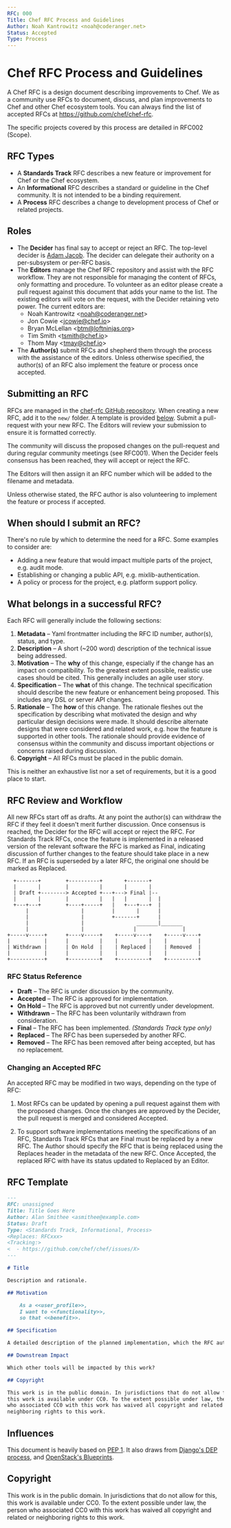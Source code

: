 ```yaml
---
RFC: 000
Title: Chef RFC Process and Guidelines
Author: Noah Kantrowitz <noah@coderanger.net>
Status: Accepted
Type: Process
---
```


# Chef RFC Process and Guidelines

A Chef RFC is a design document describing improvements to Chef. We as a
community use RFCs to document, discuss, and plan improvements to Chef and
other Chef ecosystem tools. You can always find the list of accepted RFCs at
https://github.com/chef/chef-rfc.

The specific projects covered by this process are detailed in RFC002 (Scope).

## RFC Types

* A **Standards Track** RFC describes a new feature or improvement for Chef or
the Chef ecosystem.
* An **Informational** RFC describes a standard or guideline in the Chef
community. It is not intended to be a binding requirement.
* A **Process** RFC describes a change to development process of Chef or
related projects.

## Roles

* The **Decider** has final say to accept or reject an RFC. The top-level
decider is [Adam Jacob](mailto:adam@chef.io). The decider can delegate their
authority on a per-subsystem or per-RFC basis.
* The **Editors** manage the Chef RFC repository and assist with the RFC
workflow. They are not responsible for managing the content of RFCs, only
formatting and procedure. To volunteer as an editor please create a pull
request against this document that adds your name to the list. The existing
editors will vote on the request, with the Decider retaining veto power. The
current editors are:
  * Noah Kantrowitz \<noah@coderanger.net\>
  * Jon Cowie \<jcowie@chef.io\>
  * Bryan McLellan \<btm@loftninjas.org\>
  * Tim Smith \<tsmith@chef.io\>
  * Thom May \<tmay@chef.io\>
* The **Author(s)** submit RFCs and shepherd them through the process with the
assistance of the editors. Unless otherwise specified, the author(s) of an RFC
also implement the feature or process once accepted.

## Submitting an RFC

RFCs are managed in the [chef-rfc GitHub repository](https://github.com/chef/chef-rfc).
When creating a new RFC, add it to the `new/` folder. A template is provided
[below](#). Submit a pull-request with your new RFC. The Editors will review your
submission to ensure it is formatted correctly.

The community will discuss the proposed changes on the pull-request and during
regular community meetings (see RFC001). When the Decider feels consensus has
been reached, they will accept or reject the RFC.

The Editors will then assign it an RFC number which will be added to the
filename and metadata.

Unless otherwise stated, the RFC author is also volunteering to implement the
feature or process if accepted.

## When should I submit an RFC?

There's no rule by which to determine the need for a RFC. Some examples to
consider are:

* Adding a new feature that would impact multiple parts of the project,
  e.g. audit mode.
* Establishing or changing a public API, e.g. mixlib-authentication.
* A policy or process for the project, e.g. platform support policy.

## What belongs in a successful RFC?

Each RFC will generally include the following sections:

1. **Metadata** – Yaml frontmatter including the RFC ID number, author(s),
status, and type.
2. **Description** – A short (~200 word) description of the technical issue
being addressed.
3. **Motivation** – The **why** of this change, especially if the change has an
impact on compatibility. To the greatest extent possible, realistic use cases
should be cited. This generally includes an agile user story.
4. **Specification** – The **what** of this change. The technical specification
should describe the new feature or enhancement being proposed. This includes any
DSL or server API changes.
5. **Rationale** – The **how** of this change. The rationale fleshes out the
specification by describing what motivated the design and why particular design
decisions were made. It should describe alternate designs that were considered
and related work, e.g. how the feature is supported in other tools. The
rationale should provide evidence of consensus within the community and discuss
important objections or concerns raised during discussion.
6. **Copyright** – All RFCs must be placed in the public domain.

This is neither an exhaustive list nor a set of requirements, but it is a good
place to start.

## RFC Review and Workflow

All new RFCs start off as drafts. At any point the author(s) can withdraw the
RFC if they feel it doesn't merit further discussion. Once consensus is reached,
the Decider for the RFC will accept or reject the RFC. For Standards Track RFCs,
once the feature is implemented in a released version of the relevant software
the RFC is marked as Final, indicating discussion of further changes to the
feature should take place in a new RFC. If an RFC is superseded by a later RFC,
the original one should be marked as Replaced.

```
  +-------+        +----------+       +-------+
  |       |        |          |       |       |
  | Draft +--------> Accepted +---+---> Final |--
  |       |        |          |   |   |       |  |
  +---+---+        +----+-----+   |   +---+---+  |
      |                 |         |       |      |
      |                 |         +-------+      |
      |                 |                 _______|_______
      |                 |                |               |
+-----v-----+      +----v-----+    +-----v----+    +-----v----+
|           |      |          |    |          |    |          |
| Withdrawn |      | On Hold  |    | Replaced |    | Removed  |
|           |      |          |    |          |    |          |
+-----------+      +----------+    +----------+    +----------+
```

### RFC Status Reference

* **Draft** – The RFC is under discussion by the community.
* **Accepted** – The RFC is approved for implementation.
* **On Hold** – The RFC is approved but not currently under development.
* **Withdrawn** – The RFC has been voluntarily withdrawn from consideration.
* **Final** – The RFC has been implemented. *(Standards Track type only)*
* **Replaced** – The RFC has been superseded by another RFC.
* **Removed** – The RFC has been removed after being accepted, but has no replacement.

### Changing an Accepted RFC

An accepted RFC may be modified in two ways, depending on the type of RFC:

1) Most RFCs can be updated by opening a pull request against them with the
proposed changes. Once the changes are approved by the Decider, the pull
request is merged and considered Accepted.

2) To support software implementations meeting the specifications of an RFC,
Standards Track RFCs that are Final must be replaced by a new RFC. The Author
should specify the RFC that is being replaced using the Replaces header in the
metadata of the new RFC. Once Accepted, the replaced RFC with have its status
updated to Replaced by an Editor.

## RFC Template

```markdown
---
RFC: unassigned
Title: Title Goes Here
Author: Alan Smithee <asmithee@example.com>
Status: Draft
Type: <Standards Track, Informational, Process>
<Replaces: RFCxxx>
<Tracking:>
<  - https://github.com/chef/chef/issues/X>
---

# Title

Description and rationale.

## Motivation

    As a <<user_profile>>,
    I want to <<functionality>>,
    so that <<benefit>>.

## Specification

A detailed description of the planned implementation, which the RFC author agrees to execute.

## Downstream Impact

Which other tools will be impacted by this work?

## Copyright

This work is in the public domain. In jurisdictions that do not allow for this,
this work is available under CC0. To the extent possible under law, the person
who associated CC0 with this work has waived all copyright and related or
neighboring rights to this work.
```

## Influences

This document is heavily based on [PEP 1](http://legacy.python.org/dev/peps/pep-0001/).
It also draws from [Django's DEP process](https://github.com/django/deps/blob/master/final/0001-dep-process.rst),
and [OpenStack's Blueprints](https://wiki.openstack.org/wiki/Blueprints).

## Copyright

This work is in the public domain. In jurisdictions that do not allow for this,
this work is available under CC0. To the extent possible under law, the person
who associated CC0 with this work has waived all copyright and related or
neighboring rights to this work.
